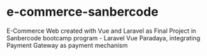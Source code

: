 # e-commerce-sanbercode
E-Commerce Web created with Vue and Laravel as Final Project in Sanbercode bootcamp program - Laravel Vue Paradaya, integrating Payment Gateway as payment mechanism
